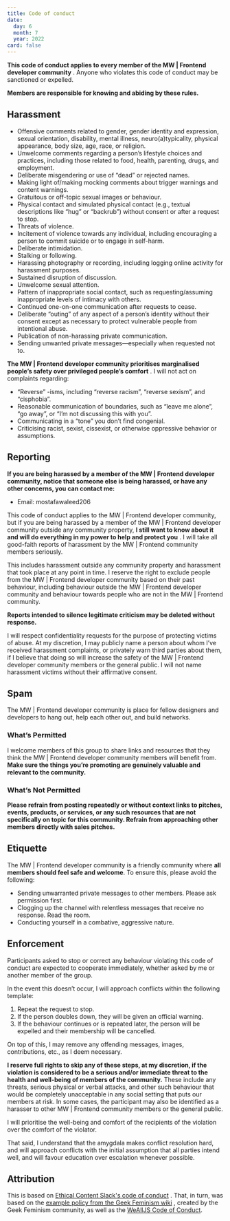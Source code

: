 ```yaml
---
title: Code of conduct
date:
  day: 6
  month: 7
  year: 2022
card: false
---
```


**This code of conduct applies to every member of the MW | Frontend developer community** . Anyone who violates this code of conduct may be sanctioned or expelled.

**Members are responsible for knowing and abiding by these rules.**

Harassment
----------

* Offensive comments related to gender, gender identity and expression, sexual orientation, disability, mental illness, neuro(a)typicality, physical appearance, body size, age, race, or religion.
* Unwelcome comments regarding a person’s lifestyle choices and practices, including those related to food, health, parenting, drugs, and employment.
* Deliberate misgendering or use of “dead” or rejected names.
* Making light of/making mocking comments about trigger warnings and content warnings.
* Gratuitous or off-topic sexual images or behaviour.
* Physical contact and simulated physical contact (e.g., textual descriptions like “hug” or “backrub”) without consent or after a request to stop.
* Threats of violence.
* Incitement of violence towards any individual, including encouraging a person to commit suicide or to engage in self-harm.
* Deliberate intimidation.
* Stalking or following.
* Harassing photography or recording, including logging online activity for harassment purposes.
* Sustained disruption of discussion.
* Unwelcome sexual attention.
* Pattern of inappropriate social contact, such as requesting/assuming inappropriate levels of intimacy with others.
* Continued one-on-one communication after requests to cease.
* Deliberate “outing” of any aspect of a person’s identity without their consent except as necessary to protect vulnerable people from intentional abuse.
* Publication of non-harassing private communication.
* Sending unwanted private messages—especially when requested not to.

**The MW | Frontend developer community prioritises marginalised people’s safety over privileged people’s comfort** . I will not act on complaints regarding:

* “Reverse” -isms, including “reverse racism”, “reverse sexism”, and “cisphobia”.
* Reasonable communication of boundaries, such as “leave me alone”, “go away”, or “I’m not discussing this with you”.
* Communicating in a “tone” you don’t find congenial.
* Criticising racist, sexist, cissexist, or otherwise oppressive behavior or assumptions.

Reporting
---------

**If you are being harassed by a member of the MW | Frontend developer community, notice that someone else is being harassed, or have any other concerns, you can contact me:**

* Email: mostafawaleed206

This code of conduct applies to the MW | Frontend developer community, but if you are being harassed by a member of the MW | Frontend developer community outside any community property, **I still want to know about it and will do everything in my power to help and protect you** . I will take all good-faith reports of harassment by the MW | Frontend community members seriously.

This includes harassment outside any community property and harassment that took place at any point in time. I reserve the right to exclude people from the MW | Frontend developer community based on their past behaviour, including behaviour outside the MW | Frontend developer community and behaviour towards people who are not in the MW | Frontend community.

**Reports intended to silence legitimate criticism may be deleted without response.**

I will respect confidentiality requests for the purpose of protecting victims of abuse. At my discretion, I may publicly name a person about whom I’ve received harassment complaints, or privately warn third parties about them, if I believe that doing so will increase the safety of the MW | Frontend developer community members or the general public. I will not name harassment victims without their affirmative consent.

Spam
----

The MW | Frontend developer community is place for fellow designers and developers to hang out, help each other out, and build networks.

### What’s Permitted

I welcome members of this group to share links and resources that they think the MW | Frontend developer community members will benefit from. **Make sure the things you’re promoting are genuinely valuable and relevant to the community.**

### What’s Not Permitted

**Please refrain from posting repeatedly or without context links to pitches, events, products, or services, or any such resources that are not specifically on topic for this community. Refrain from approaching other members directly with sales pitches.**

Etiquette
---------

The MW | Frontend developer community is a friendly community where **all members should feel safe and welcome**. To ensure this, please avoid the following:

* Sending unwarranted private messages to other members. Please ask permission first.
* Clogging up the channel with relentless messages that receive no response. Read the room.
* Conducting yourself in a combative, aggressive nature.

Enforcement
-----------

Participants asked to stop or correct any behaviour violating this code of conduct are expected to cooperate immediately, whether asked by me or another member of the group.

In the event this doesn’t occur, I will approach conflicts within the following template:

1. Repeat the request to stop.
2. If the person doubles down, they will be given an official warning.
3. If the behaviour continues or is repeated later, the person will be expelled and their membership will be cancelled.

On top of this, I may remove any offending messages, images, contributions, etc., as I deem necessary.

**I reserve full rights to skip any of these steps, at my discretion, if the violation is considered to be a serious and/or immediate threat to the health and well-being of members of the community.** These include any threats, serious physical or verbal attacks, and other such behaviour that would be completely unacceptable in any social setting that puts our members at risk. In some cases, the participant may also be identified as a harasser to other MW | Frontend community members or the general public.

I will prioritise the well-being and comfort of the recipients of the violation over the comfort of the violator.

That said, I understand that the amygdala makes conflict resolution hard, and will approach conflicts with the initial assumption that all parties intend well, and will favour education over escalation whenever possible.

Attribution
-----------

This is based on [Ethical Content Slack's code of conduct](https://gist.github.com/adapowers/d374b8d3355dd9276b6333bff3772692) . That, in turn, was based on the [example policy from the Geek Feminism wiki](https://geekfeminism.wikia.com/wiki/Community_anti-harassment) , created by the Geek Feminism community, as well as the [WeAllJS Code of Conduct](https://wealljs.org/code-of-conduct).
